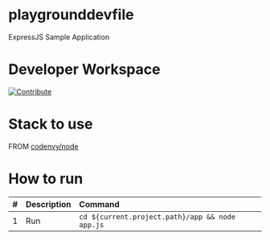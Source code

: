 # playgrounddevfile

ExpressJS Sample Application

# Developer Workspace
[![Contribute](http://beta.codenvy.com/factory/resources/codenvy-contribute.svg)](http://beta.codenvy.com/f?id=r8et9w6vohmqvro8)

# Stack to use

FROM [codenvy/node](https://hub.docker.com/r/codenvy/node/)

# How to run

| #       | Description           | Command  |
| :------------- |:-------------| :-----|
| 1      | Run | `cd ${current.project.path}/app && node app.js` |
